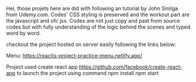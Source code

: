 Hei, those projets here are did with following an tutorial by John Smilga from Udemy.com.
Codes' CSS styling is preserved and the workout part are the javascript and ofc jsx.
Codes are not just copy and past from source codes but with fully understanding of the logic behind the scenes and typed word by word.

checkout the project hosted on server easily following the links below:

Menu: https://reactjs-project-practice-menu.netlify.app/

Project used create react app https://github.com/facebook/create-react-app
to launch the project using command 
npm install 
npm start 

